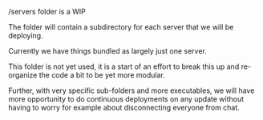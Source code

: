 /servers folder is a WIP

The folder will contain a subdirectory for each server that we will be deploying.

Currently we have things bundled as largely just one server.

This folder is not yet used, it is a start of an effort to break this up and re-organize
the code a bit to be yet more modular.

Further, with very specific sub-folders and more executables, we will have more opportunity
to do continuous deployments on any update without having to worry for example about
disconnecting everyone from chat.


